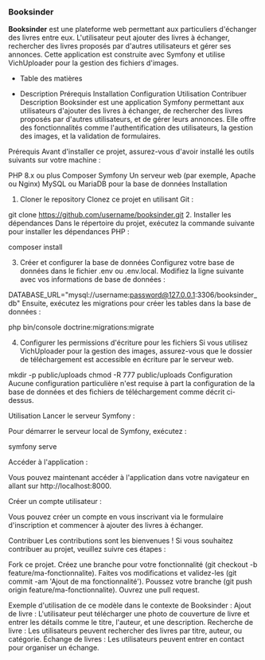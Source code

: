 ### Booksinder
**Booksinder** est une plateforme web permettant aux particuliers d'échanger des livres entre eux. L'utilisateur peut ajouter des livres à échanger, rechercher des livres proposés par d'autres utilisateurs et gérer ses annonces. Cette application est construite avec Symfony et utilise VichUploader pour la gestion des fichiers d'images.

* Table des matières
- Description
Prérequis
Installation
Configuration
Utilisation
Contribuer
Description
Booksinder est une application Symfony permettant aux utilisateurs d'ajouter des livres à échanger, de rechercher des livres proposés par d'autres utilisateurs, et de gérer leurs annonces. Elle offre des fonctionnalités comme l'authentification des utilisateurs, la gestion des images, et la validation de formulaires.

Prérequis
Avant d'installer ce projet, assurez-vous d'avoir installé les outils suivants sur votre machine :

PHP 8.x ou plus
Composer
Symfony
Un serveur web (par exemple, Apache ou Nginx)
MySQL ou MariaDB pour la base de données
Installation
1. Cloner le repository
Clonez ce projet en utilisant Git :

git clone https://github.com/username/booksinder.git
2. Installer les dépendances
Dans le répertoire du projet, exécutez la commande suivante pour installer les dépendances PHP :

composer install

3. Créer et configurer la base de données
Configurez votre base de données dans le fichier .env ou .env.local. Modifiez la ligne suivante avec vos informations de base de données :

DATABASE_URL="mysql://username:password@127.0.0.1:3306/booksinder_db"
Ensuite, exécutez les migrations pour créer les tables dans la base de données :

php bin/console doctrine:migrations:migrate

4. Configurer les permissions d'écriture pour les fichiers
Si vous utilisez VichUploader pour la gestion des images, assurez-vous que le dossier de téléchargement est accessible en écriture par le serveur web.

mkdir -p public/uploads
chmod -R 777 public/uploads
Configuration
Aucune configuration particulière n'est requise à part la configuration de la base de données et des fichiers de téléchargement comme décrit ci-dessus.

Utilisation
Lancer le serveur Symfony :

Pour démarrer le serveur local de Symfony, exécutez :

symfony serve

Accéder à l'application :

Vous pouvez maintenant accéder à l'application dans votre navigateur en allant sur http://localhost:8000.

Créer un compte utilisateur :

Vous pouvez créer un compte en vous inscrivant via le formulaire d'inscription et commencer à ajouter des livres à échanger.

Contribuer
Les contributions sont les bienvenues ! Si vous souhaitez contribuer au projet, veuillez suivre ces étapes :

Fork ce projet.
Créez une branche pour votre fonctionnalité (git checkout -b feature/ma-fonctionnalite).
Faites vos modifications et validez-les (git commit -am 'Ajout de ma fonctionnalité').
Poussez votre branche (git push origin feature/ma-fonctionnalite).
Ouvrez une pull request.

Exemple d'utilisation de ce modèle dans le contexte de Booksinder :
Ajout de livre : L'utilisateur peut télécharger une photo de couverture de livre et entrer les détails comme le titre, l'auteur, et une description.
Recherche de livre : Les utilisateurs peuvent rechercher des livres par titre, auteur, ou catégorie.
Échange de livres : Les utilisateurs peuvent entrer en contact pour organiser un échange.
